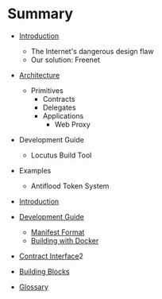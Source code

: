 # Summary

- [Introduction](introduction.md)
  - The Internet's dangerous design flaw
  - Our solution: Freenet

- [Architecture](architecture.md)
  - Primitives
    - Contracts
    - Delegates
    - Applications
      - Web Proxy

- Development Guide
  - Locutus Build Tool

- Examples
  - Antiflood Token System

- [Introduction](README.md)
- [Development Guide](dev-guide.md)
  - [Manifest Format](manifest.md)
  - [Building with Docker](docker.md)
- [Contract Interface](contract-interface.md)2
- [Building Blocks](building-blocks.md)
- [Glossary](glossary.md)
